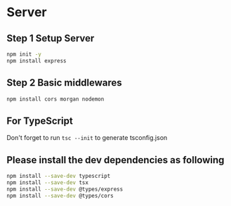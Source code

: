 # Server
## Step 1 Setup Server

```bash
npm init -y
npm install express
```

## Step 2 Basic middlewares

```bash
npm install cors morgan nodemon
```

## For TypeScript

Don't forget to run `tsc --init` to generate tsconfig.json

## Please install the dev dependencies as following

```bash
npm install --save-dev typescript
npm install --save-dev tsx
npm install --save-dev @types/express
npm install --save-dev @types/cors
```